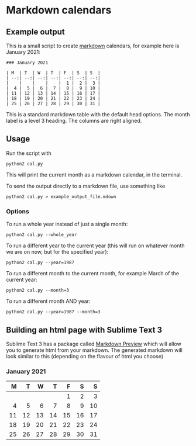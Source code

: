 # Markdown calendars

## Example output

This is a small script to create [markdown](https://daringfireball.net/projects/markdown/) calendars, for example here is January 2021:

    ### January 2021

    | M  | T  | W  | T  | F  | S  | S  |
    | --:| --:| --:| --:| --:| --:| --:|
    |    |    |    |    |  1 |  2 |  3 |
    |  4 |  5 |  6 |  7 |  8 |  9 | 10 |
    | 11 | 12 | 13 | 14 | 15 | 16 | 17 |
    | 18 | 19 | 20 | 21 | 22 | 23 | 24 |
    | 25 | 26 | 27 | 28 | 29 | 30 | 31 |

This is a standard markdown table with the default head options. The month label is a level 3 heading. The columns are right aligned. 


## Usage 

Run the script with

    python2 cal.py

This will print the current month as a markdown calendar, in the terminal.

To send the output directly to a markdown file, use something like

    python2 cal.py > example_output_file.mdown

### Options

To run a whole year instead of just a single month:

    python2 cal.py --whole_year
    
To run a different year to the current year (this will run on whatever month we are on now, but for the specified year):

    python2 cal.py --year=1987

To run a different month to the current month, for example March of the current year:

    python2 cal.py --month=3
    
To run a different month AND year:

    python2 cal.py --year=1987 --month=3

 
## Building an html page with Sublime Text 3

Sublime Text 3 has a package called [Markdown Preview](https://packagecontrol.io/packages/MarkdownPreview) which will allow you to generate html from your markdown. The generated markdown will look similar to this (depending on the flavour of html you choose)

### January 2021

| M  | T  | W  | T  | F  | S  | S  |
| --:| --:| --:| --:| --:| --:| --:|
|    |    |    |    |  1 |  2 |  3 |
|  4 |  5 |  6 |  7 |  8 |  9 | 10 |
| 11 | 12 | 13 | 14 | 15 | 16 | 17 |
| 18 | 19 | 20 | 21 | 22 | 23 | 24 |
| 25 | 26 | 27 | 28 | 29 | 30 | 31 |
